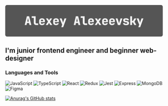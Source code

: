 ![Header](https://github.com/AleshaIdetRvat/aleshaidetrvat/blob/main/assets/headerForGitHubReadMe.gif)

## I'm junior frontend engineer and beginner web-designer

### Languages and Tools

![JavaScript](https://img.shields.io/badge/JavaScript-555555?style=flat&logo=javascript&logoWidth=18) ![TypeScript](https://img.shields.io/badge/TypeScript-555555?style=flat&logo=typescript&logoWidth=18) ![React](https://img.shields.io/badge/React-555555?style=flat&logo=React&logoWidth=20) ![Redux](https://img.shields.io/badge/Redux-555555?style=flat&logo=Redux&logoWidth=18) ![Jest](https://img.shields.io/badge/Jest-555555?style=flat&logo=Jest&logoWidth=18) ![Express](https://img.shields.io/badge/Express-555555?style=flat&logo=express&logoWidth=18) ![MongoDB](https://img.shields.io/badge/MongoDB-555555?style=flat&logo=MongoDB&logoWidth=18) ![Figma](https://img.shields.io/badge/Figma-555555?style=flat&logo=Figma&logoWidth=18)

[![Anurag's GitHub stats](https://github-readme-stats.vercel.app/api?username=AleshaIdetRvat&hide=issues,contribs&count_private=true&show_icons=true&theme=dracula)](https://github.com/anuraghazra/github-readme-stats)
